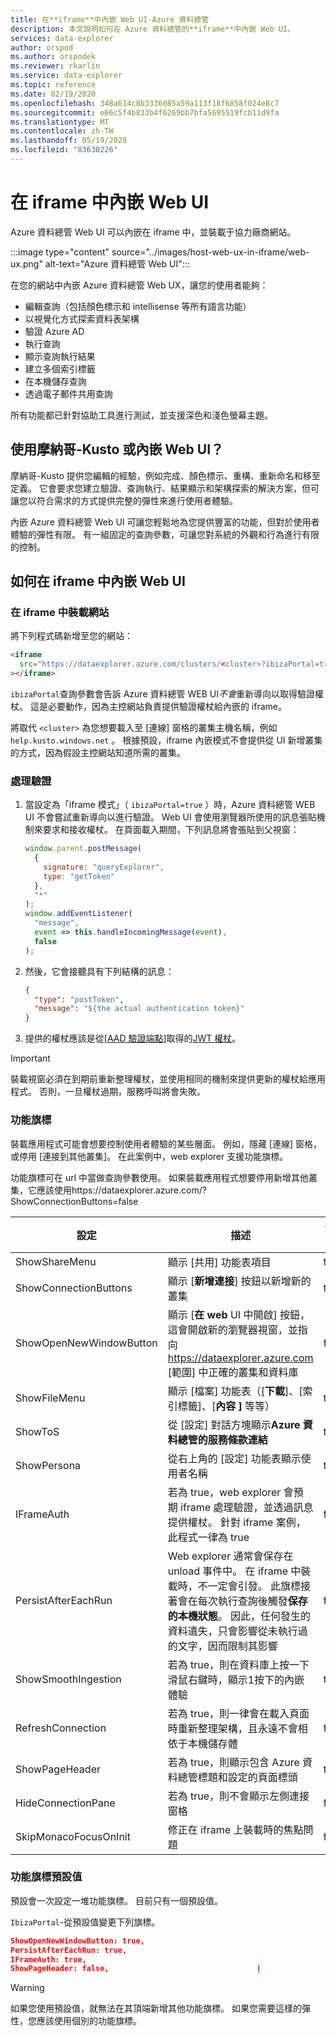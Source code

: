 ```yaml
---
title: 在**iframe**中內嵌 Web UI-Azure 資料總管
description: 本文說明如何在 Azure 資料總管的**iframe**中內嵌 Web UI。
services: data-explorer
author: orspod
ms.author: orspodek
ms.reviewer: rkarlin
ms.service: data-explorer
ms.topic: reference
ms.date: 02/19/2020
ms.openlocfilehash: 348a614c8b3336085a59a113f18f6858f024e8c7
ms.sourcegitcommit: e66c5f4b833b4f6269bb7bfa5695519fcb11d9fa
ms.translationtype: MT
ms.contentlocale: zh-TW
ms.lasthandoff: 05/19/2020
ms.locfileid: "83630226"
---
```

# <a name="embed-web-ui-in-an-iframe"></a>在 iframe 中內嵌 Web UI

Azure 資料總管 Web UI 可以內嵌在 iframe 中，並裝載于協力廠商網站。
 
:::image type="content" source="../images/host-web-ux-in-iframe/web-ux.png" alt-text="Azure 資料總管 Web UI":::

在您的網站中內嵌 Azure 資料總管 Web UX，讓您的使用者能夠：

- 編輯查詢（包括顏色標示和 intellisense 等所有語言功能）
- 以視覺化方式探索資料表架構
- 驗證 Azure AD
- 執行查詢
- 顯示查詢執行結果
- 建立多個索引標籤
- 在本機儲存查詢
- 透過電子郵件共用查詢

所有功能都已針對協助工具進行測試，並支援深色和淺色螢幕主題。

## <a name="use-monaco-kusto-or-embed-the-web-ui"></a>使用摩納哥-Kusto 或內嵌 Web UI？

摩納哥-Kusto 提供您編輯的經驗，例如完成、顏色標示、重構、重新命名和移至定義。 它會要求您建立驗證、查詢執行、結果顯示和架構探索的解決方案，但可讓您以符合需求的方式提供完整的彈性來進行使用者體驗。

內嵌 Azure 資料總管 Web UI 可讓您輕鬆地為您提供豐富的功能，但對於使用者體驗的彈性有限。 有一組固定的查詢參數，可讓您對系統的外觀和行為進行有限的控制。

## <a name="how-to-embed-the-web-ui-in-an-iframe"></a>如何在 iframe 中內嵌 Web UI

### <a name="host-the-website-in-an-iframe"></a>在 iframe 中裝載網站

將下列程式碼新增至您的網站：

```html
<iframe
  src="https://dataexplorer.azure.com/clusters/<cluster>?ibizaPortal=true"
></iframe>
```

`ibizaPortal`查詢參數會告訴 Azure 資料總管 WEB UI*不會*重新導向以取得驗證權杖。 這是必要動作，因為主控網站負責提供驗證權杖給內嵌的 iframe。

將取代 `<cluster>` 為您想要載入至 [連線] 窗格的叢集主機名稱，例如 `help.kusto.windows.net` 。 根據預設，iframe 內嵌模式不會提供從 UI 新增叢集的方式，因為假設主控網站知道所需的叢集。

### <a name="handle-authentication"></a>處理驗證

1. 當設定為「iframe 模式」（ `ibizaPortal=true` ）時，Azure 資料總管 WEB UI 不會嘗試重新導向以進行驗證。 Web UI 會使用瀏覽器所使用的訊息張貼機制來要求和接收權杖。 在頁面載入期間，下列訊息將會張貼到父視窗：

   ```javascript
   window.parent.postMessage(
     {
       signature: "queryExplorer",
       type: "getToken"
     },
     "*"
   );
   window.addEventListener(
     "message",
     event => this.handleIncomingMessage(event),
     false
   );
   ```

1. 然後，它會接聽具有下列結構的訊息：

   ```json
   {
     "type": "postToken",
     "message": "${the actual authentication token}"
   }
   ```

1. 提供的權杖應該是從[[AAD 驗證端點]](../../management/access-control/how-to-authenticate-with-aad.md#web-client-javascript-authentication-and-authorization)取得的[JWT 權杖](https://tools.ietf.org/html/rfc7519)。

> [!IMPORTANT]
> 裝載視窗必須在到期前重新整理權杖，並使用相同的機制來提供更新的權杖給應用程式。 否則，一旦權杖過期，服務呼叫將會失敗。

### <a name="feature-flags"></a>功能旗標

裝載應用程式可能會想要控制使用者體驗的某些層面。 例如，隱藏 [連線] 窗格，或停用 [連接到其他叢集]。
在此案例中，web explorer 支援功能旗標。

功能旗標可在 url 中當做查詢參數使用。 如果裝載應用程式想要停用新增其他叢集，它應該使用https://dataexplorer.azure.com/?ShowConnectionButtons=false

| 設定                 | 描述                                                                                                        | 預設值 |
| ----------------------- | ------------------------------------------------------------------------------------------------------------------ | ------------- |
| ShowShareMenu           | 顯示 [共用] 功能表項目                                                                                           | true          |
| ShowConnectionButtons   | 顯示 [**新增連接**] 按鈕以新增新的叢集                                                            | true          |
| ShowOpenNewWindowButton | 顯示 [**在 web** UI 中開啟] 按鈕，這會開啟新的瀏覽器視窗，並指向 https://dataexplorer.azure.com [範圍] 中正確的叢集和資料庫           | false         |
| ShowFileMenu            | 顯示 [檔案] 功能表（[**下載**]、[索引標籤]、[**內容** **]** 等等）                                                 | true          |
| ShowToS                 | 從 [設定] 對話方塊顯示**Azure 資料總管的服務條款連結**                             | true          |
| ShowPersona             | 從右上角的 [設定] 功能表顯示使用者名稱                                                 | true          |
| IFrameAuth              | 若為 true，web explorer 會預期 iframe 處理驗證，並透過訊息提供權杖。 針對 iframe 案例，此程式一律為 true                                                                                                                                      | false         |
| PersistAfterEachRun     | Web explorer 通常會保存在 unload 事件中。 在 iframe 中裝載時，不一定會引發。 此旗標接著會在每次執行查詢後觸發**保存的本機狀態**。 因此，任何發生的資料遺失，只會影響從未執行過的文字，因而限制其影響          | false         |
| ShowSmoothIngestion     | 若為 true，則在資料庫上按一下滑鼠右鍵時，顯示1按下的內嵌體驗                                   | true          |
| RefreshConnection       | 若為 true，則一律會在載入頁面時重新整理架構，且永遠不會相依于本機儲存體                      | false         |
| ShowPageHeader          | 若為 true，則顯示包含 Azure 資料總管標題和設定的頁面標頭                            | true          |
| HideConnectionPane      | 若為 true，則不會顯示左側連接窗格                                                                  | false         |
| SkipMonacoFocusOnInit   | 修正在 iframe 上裝載時的焦點問題                                                                       | false         |

### <a name="feature-flag-presets"></a>功能旗標預設值

預設會一次設定一堆功能旗標。
目前只有一個預設值。

`IbizaPortal`-從預設值變更下列旗標。

```json
ShowOpenNewWindowButton: true,
PersistAfterEachRun: true,
IFrameAuth: true,
ShowPageHeader: false,                                 |
```

> [!WARNING]
> 如果您使用預設值，就無法在其頂端新增其他功能旗標。 如果您需要這樣的彈性，您應該使用個別的功能旗標。
